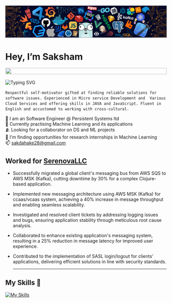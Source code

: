 ![](https://github.com/dipanjanpanja6/dipanjanpanja6/blob/master/media/header_.png)

<h1> Hey, I’m Saksham </h1>

<img src="https://i.imgur.com/dBaSKWF.gif" height="20" width="100%">

![Typing SVG](https://readme-typing-svg.herokuapp.com?font=Montserrat&color=blue&vCenter=true&lines=Senior+Software+Engineer;)

``
Respectful self-motivator gifted at finding reliable solutions for software issues. Experienced in Micro service Development and  Various Cloud Services and offering skills in JAVA and JavaScript. Fluent in English and accustomed to working with cross-cultural.
``

  👀 I am an Software Engineer @ Persistent Systems ltd<br>
  🤖 Currently practising Machine Learning and its applications<br>
  🫂 Looking for a collaborator on DS and ML projects<br> 
  📖 I'm finding opportunities for research internships in Machine Learning<br>
  📫 sakdahake28@gmail.com <br> 



## Worked for [SerenovaLLC](https://www.linkedin.com/company/serenova/)


- Successfully migrated a global client's messaging bus from AWS SQS to AWS MSK (Kafka), cutting downtime by 30% for a complex Clojure-based application.
- Implemented new messaging architecture using AWS MSK (Kafka) for ccaas/vcaas system, achieving a 40% increase in message throughput and enabling seamless scalability.
- Investigated and resolved client tickets by addressing logging issues and bugs, ensuring application stability through meticulous root cause analysis.
- Collaborated to enhance existing application's messaging system, resulting in a 25% reduction in message latency for improved user experience.
- Contributed to the implementation of SASL login/logout for clients' applications, delivering efficient solutions in line with security standards.

  ---
## My Skills 🚀

[![My Skills](https://skillicons.dev/icons?i=html,css,js,php,python,linux,aws,azure,gcp,git,github,powershell,bash,postman,docker&perline=15)](https://skillicons.dev)






